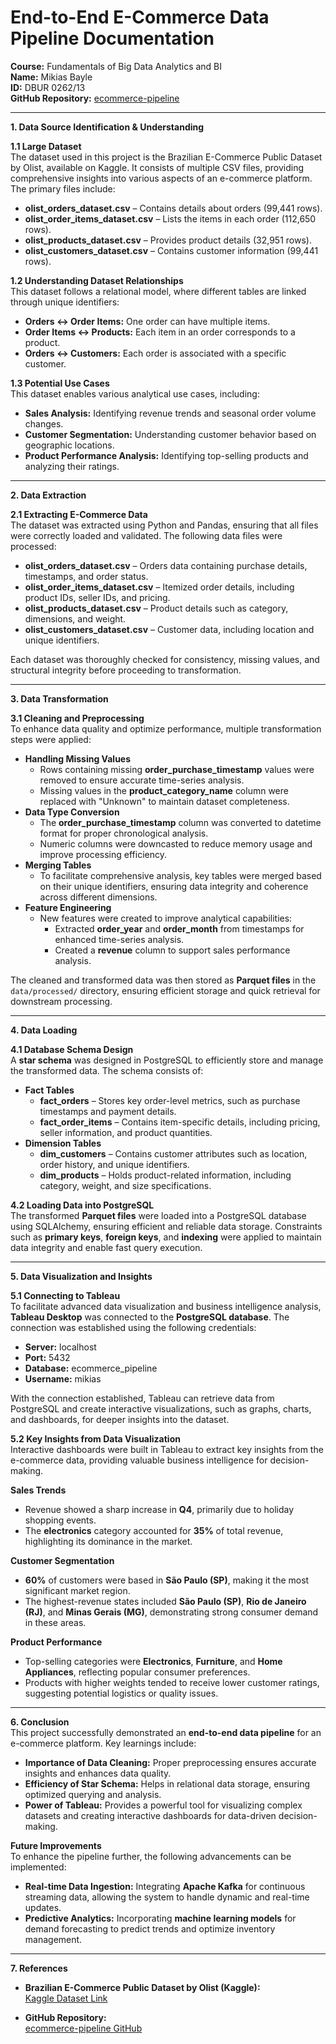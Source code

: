# **End-to-End E-Commerce Data Pipeline Documentation**
**Course:** Fundamentals of Big Data Analytics and BI  
**Name:** Mikias Bayle  
**ID:** DBUR 0262/13  
**GitHub Repository:** [ecommerce-pipeline](https://github.com/miki1007/ecommerce-pipeline)

---

****1. Data Source Identification & Understanding****  

****1.1 Large Dataset****  
The dataset used in this project is the Brazilian E-Commerce Public Dataset by Olist, available on Kaggle. It consists of multiple CSV files, providing comprehensive insights into various aspects of an e-commerce platform. The primary files include:  
- **olist_orders_dataset.csv** – Contains details about orders (99,441 rows).  
- **olist_order_items_dataset.csv** – Lists the items in each order (112,650 rows).  
- **olist_products_dataset.csv** – Provides product details (32,951 rows).  
- **olist_customers_dataset.csv** – Contains customer information (99,441 rows).  

****1.2 Understanding Dataset Relationships****  
This dataset follows a relational model, where different tables are linked through unique identifiers:  
- **Orders ↔ Order Items:** One order can have multiple items.  
- **Order Items ↔ Products:** Each item in an order corresponds to a product.  
- **Orders ↔ Customers:** Each order is associated with a specific customer.  

****1.3 Potential Use Cases****  
This dataset enables various analytical use cases, including:  
- **Sales Analysis:** Identifying revenue trends and seasonal order volume changes.  
- **Customer Segmentation:** Understanding customer behavior based on geographic locations.  
- **Product Performance Analysis:** Identifying top-selling products and analyzing their ratings.  

---

****2. Data Extraction****  

****2.1 Extracting E-Commerce Data****  
The dataset was extracted using Python and Pandas, ensuring that all files were correctly loaded and validated. The following data files were processed:  
- **olist_orders_dataset.csv** – Orders data containing purchase details, timestamps, and order status.  
- **olist_order_items_dataset.csv** – Itemized order details, including product IDs, seller IDs, and pricing.  
- **olist_products_dataset.csv** – Product details such as category, dimensions, and weight.  
- **olist_customers_dataset.csv** – Customer data, including location and unique identifiers.  

Each dataset was thoroughly checked for consistency, missing values, and structural integrity before proceeding to transformation.  

---

****3. Data Transformation****  

****3.1 Cleaning and Preprocessing****  
To enhance data quality and optimize performance, multiple transformation steps were applied:  
- **Handling Missing Values**  
  - Rows containing missing **order_purchase_timestamp** values were removed to ensure accurate time-series analysis.  
  - Missing values in the **product_category_name** column were replaced with "Unknown" to maintain dataset completeness.  
- **Data Type Conversion**  
  - The **order_purchase_timestamp** column was converted to datetime format for proper chronological analysis.  
  - Numeric columns were downcasted to reduce memory usage and improve processing efficiency.  
- **Merging Tables**  
  - To facilitate comprehensive analysis, key tables were merged based on their unique identifiers, ensuring data integrity and coherence across different dimensions.  
- **Feature Engineering**  
  - New features were created to improve analytical capabilities:  
    - Extracted **order_year** and **order_month** from timestamps for enhanced time-series analysis.  
    - Created a **revenue** column to support sales performance analysis.  

The cleaned and transformed data was then stored as **Parquet files** in the `data/processed/` directory, ensuring efficient storage and quick retrieval for downstream processing.  

---

****4. Data Loading****  

****4.1 Database Schema Design****  
A **star schema** was designed in PostgreSQL to efficiently store and manage the transformed data. The schema consists of:  
- **Fact Tables**  
  - **fact_orders** – Stores key order-level metrics, such as purchase timestamps and payment details.  
  - **fact_order_items** – Contains item-specific details, including pricing, seller information, and product quantities.  
- **Dimension Tables**  
  - **dim_customers** – Contains customer attributes such as location, order history, and unique identifiers.  
  - **dim_products** – Holds product-related information, including category, weight, and size specifications.  

****4.2 Loading Data into PostgreSQL****  
The transformed **Parquet files** were loaded into a PostgreSQL database using SQLAlchemy, ensuring efficient and reliable data storage. Constraints such as **primary keys**, **foreign keys**, and **indexing** were applied to maintain data integrity and enable fast query execution.  

---

****5. Data Visualization and Insights****  

****5.1 Connecting to Tableau****  
To facilitate advanced data visualization and business intelligence analysis, **Tableau Desktop** was connected to the **PostgreSQL database**. The connection was established using the following credentials:  
- **Server:** localhost  
- **Port:** 5432  
- **Database:** ecommerce_pipeline  
- **Username:** mikias  

With the connection established, Tableau can retrieve data from PostgreSQL and create interactive visualizations, such as graphs, charts, and dashboards, for deeper insights into the dataset.  

****5.2 Key Insights from Data Visualization****  
Interactive dashboards were built in Tableau to extract key insights from the e-commerce data, providing valuable business intelligence for decision-making.  

**Sales Trends**  
- Revenue showed a sharp increase in **Q4**, primarily due to holiday shopping events.  
- The **electronics** category accounted for **35%** of total revenue, highlighting its dominance in the market.  

**Customer Segmentation**  
- **60%** of customers were based in **São Paulo (SP)**, making it the most significant market region.  
- The highest-revenue states included **São Paulo (SP)**, **Rio de Janeiro (RJ)**, and **Minas Gerais (MG)**, demonstrating strong consumer demand in these areas.  

**Product Performance**  
- Top-selling categories were **Electronics**, **Furniture**, and **Home Appliances**, reflecting popular consumer preferences.  
- Products with higher weights tended to receive lower customer ratings, suggesting potential logistics or quality issues.  

---

****6. Conclusion****  
This project successfully demonstrated an **end-to-end data pipeline** for an e-commerce platform. Key learnings include:  
- **Importance of Data Cleaning:** Proper preprocessing ensures accurate insights and enhances data quality.  
- **Efficiency of Star Schema:** Helps in relational data storage, ensuring optimized querying and analysis.  
- **Power of Tableau:** Provides a powerful tool for visualizing complex datasets and creating interactive dashboards for data-driven decision-making.  

****Future Improvements****  
To enhance the pipeline further, the following advancements can be implemented:  
- **Real-time Data Ingestion:** Integrating **Apache Kafka** for continuous streaming data, allowing the system to handle dynamic and real-time updates.  
- **Predictive Analytics:** Incorporating **machine learning models** for demand forecasting to predict trends and optimize inventory management.  

---

****7. References****  
- **Brazilian E-Commerce Public Dataset by Olist (Kaggle):**  
  [Kaggle Dataset Link](https://www.kaggle.com/datasets/olistbr/brazilian-ecommerce/data)  

- **GitHub Repository:**  
  [ecommerce-pipeline GitHub](https://github.com/miki1007/ecommerce-pipeline/tree/main)  

